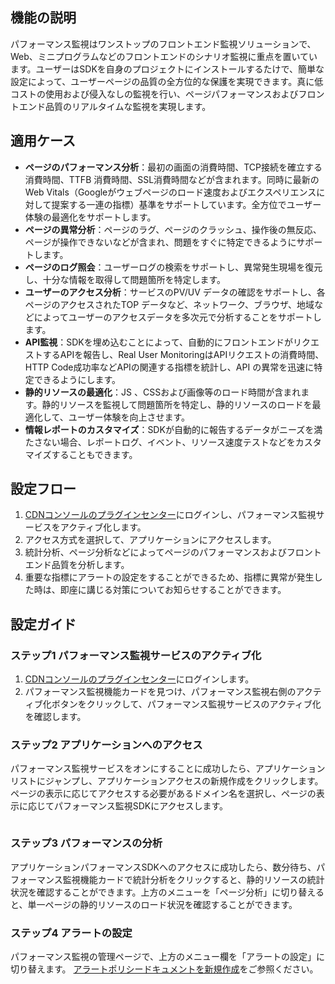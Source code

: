 ## 機能の説明

パフォーマンス監視はワンストップのフロントエンド監視ソリューションで、Web、ミニプログラムなどのフロントエンドのシナリオ監視に重点を置いています。ユーザーはSDKを自身のプロジェクトにインストールするたけで、簡単な設定によって、ユーザーページの品質の全方位的な保護を実現できます。真に低コストの使用および侵入なしの監視を行い、ページパフォーマンスおよびフロントエンド品質のリアルタイムな監視を実現します。

## 適用ケース

- **ページのパフォーマンス分析**：最初の画面の消費時間、TCP接続を確立する消費時間、TTFB 消費時間、SSL消費時間などが含まれます。同時に最新のWeb Vitals（Googleがウェブページのロード速度およびエクスペリエンスに対して提案する一連の指標）基準をサポートしています。全方位でユーザー体験の最適化をサポートします。
- **ページの異常分析**：ページのラグ、ページのクラッシュ、操作後の無反応、ページが操作できないなどが含まれ、問題をすぐに特定できるようにサポートします。
- **ページのログ照会**：ユーザーログの検索をサポートし、異常発生現場を復元し、十分な情報を取得して問題箇所を特定します。
- **ユーザーのアクセス分析**：サービスのPV/UV データの確認をサポートし、各ページのアクセスされたTOP データなど、ネットワーク、ブラウザ、地域などによってユーザーのアクセスデータを多次元で分析することをサポートします。
- **API監視**：SDKを埋め込むことによって、自動的にフロントエンドがリクエストするAPIを報告し、Real User MonitoringはAPIリクエストの消費時間、HTTP Code成功率などAPIの関連する指標を統計し、API の異常を迅速に特定できるようにします。
- **静的リソースの最適化**：JS 、CSSおよび画像等のロード時間が含まれます。静的リソースを監視して問題箇所を特定し、静的リソースのロードを最適化して、ユーザー体験を向上させます。
- **情報レポートのカスタマイズ**：SDKが自動的に報告するデータがニーズを満たさない場合、レポートログ、イベント、リソース速度テストなどをカスタマイズすることもできます。


## 設定フロー

1. [CDNコンソールのプラグインセンター](https://console.cloud.tencent.com/cdn/plugins)にログインし、パフォーマンス監視サービスをアクティブ化します。
2. アクセス方式を選択して、アプリケーションにアクセスします。
3. 統計分析、ページ分析などによってページのパフォーマンスおよびフロントエンド品質を分析します。
4. 重要な指標にアラートの設定をすることができるため、指標に異常が発生した時は、即座に講じる対策についてお知らせすることができます。


## 設定ガイド

### ステップ1 パフォーマンス監視サービスのアクティブ化

1. [CDNコンソールのプラグインセンター](https://console.cloud.tencent.com/cdn/plugins)にログインします。
2. パフォーマンス監視機能カードを見つけ、パフォーマンス監視右側のアクティブ化ボタンをクリックして、パフォーマンス監視サービスのアクティブ化を確認します。
   ![]()

### ステップ2 アプリケーションへのアクセス
パフォーマンス監視サービスをオンにすることに成功したら、アプリケーションリストにジャンプし、アプリケーションアクセスの新規作成をクリックします。ページの表示に応じてアクセスする必要があるドメイン名を選択し、ページの表示に応じてパフォーマンス監視SDKにアクセスします。

![]()



### ステップ3 パフォーマンスの分析
アプリケーションパフォーマンスSDKへのアクセスに成功したら、数分待ち、パフォーマンス監視機能カードで統計分析をクリックすると、静的リソースの統計状況を確認することができます。上方のメニューを「ページ分析」に切り替えると、単一ページの静的リソースのロード状況を確認することができます。![]()
![]()

### ステップ4 アラートの設定
パフォーマンス監視の管理ページで、上方のメニュー欄を「アラートの設定」に切り替えます。 [アラートポリシードキュメントを新規作成](https://intl.cloud.tencent.com/document/product/1131/44515)をご参照ください。

